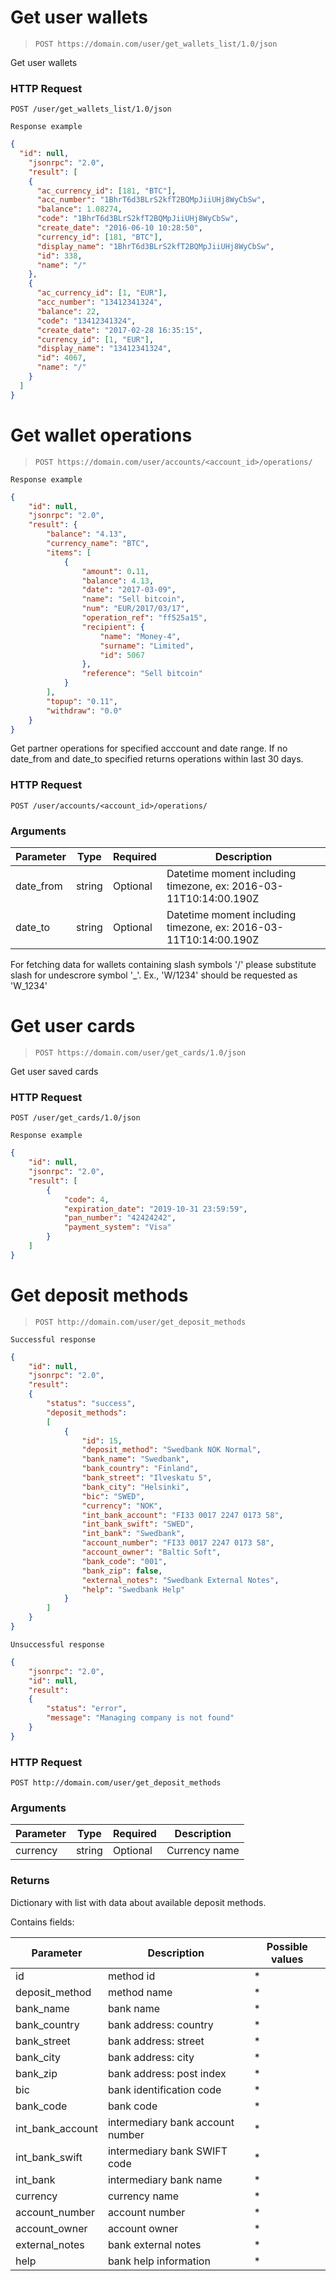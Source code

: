# Get user wallets
> `POST https://domain.com/user/get_wallets_list/1.0/json`

Get user wallets

### HTTP Request
`POST /user/get_wallets_list/1.0/json`

```
Response example
```


```json
{
  "id": null,
    "jsonrpc": "2.0",
    "result": [
    {
      "ac_currency_id": [181, "BTC"],
      "acc_number": "1BhrT6d3BLrS2kfT2BQMpJiiUHj8WyCbSw",
      "balance": 1.08274,
      "code": "1BhrT6d3BLrS2kfT2BQMpJiiUHj8WyCbSw",
      "create_date": "2016-06-10 10:28:50",
      "currency_id": [181, "BTC"],
      "display_name": "1BhrT6d3BLrS2kfT2BQMpJiiUHj8WyCbSw",
      "id": 338,
      "name": "/"
    },
    {
      "ac_currency_id": [1, "EUR"],
      "acc_number": "13412341324",
      "balance": 22,
      "code": "13412341324",
      "create_date": "2017-02-28 16:35:15",
      "currency_id": [1, "EUR"],
      "display_name": "13412341324",
      "id": 4067,
      "name": "/"
    }
  ]
}
```

# Get wallet operations
> `POST https://domain.com/user/accounts/<account_id>/operations/`

```
Response example
```

```json
{
    "id": null,
    "jsonrpc": "2.0",
    "result": {
        "balance": "4.13",
        "currency_name": "BTC",
        "items": [
            {
                "amount": 0.11,
                "balance": 4.13,
                "date": "2017-03-09",
                "name": "Sell bitcoin",
                "num": "EUR/2017/03/17",
                "operation_ref": "ff525a15",
                "recipient": {
                    "name": "Money-4",
                    "surname": "Limited",
                    "id": 5067
                },
                "reference": "Sell bitcoin"
            }
        ],
        "topup": "0.11",
        "withdraw": "0.0"
    }
}
```

Get partner operations for specified acccount and date range.
If no date_from and date_to specified returns operations within last 30 days.

### HTTP Request
`POST /user/accounts/<account_id>/operations/`

### Arguments

Parameter | Type | Required | Description
--------- | ----------- | ----------- | -----------
date_from | string | Optional | Datetime moment including timezone, ex: 2016-03-11T10:14:00.190Z
date_to | string | Optional | Datetime moment including timezone, ex: 2016-03-11T10:14:00.190Z

<aside class="notice">
For fetching data for wallets containing slash symbols '/' please substitute slash for undescrore symbol '_'. Ex., 'W/1234' should be requested as 'W_1234'
</aside>

# Get user cards
> `POST https://domain.com/user/get_cards/1.0/json`

Get user saved cards

### HTTP Request
`POST /user/get_cards/1.0/json`

```
Response example
```


```json
{
    "id": null,
    "jsonrpc": "2.0",
    "result": [
        {
            "code": 4,
            "expiration_date": "2019-10-31 23:59:59",
            "pan_number": "42424242",
            "payment_system": "Visa"
        }
    ]
}
```

# Get deposit methods

> `POST http://domain.com/user/get_deposit_methods`

```
Successful response
```

```json
{
    "id": null,
    "jsonrpc": "2.0",
    "result":
    {
        "status": "success",
        "deposit_methods":
        [
            {
                "id": 15,
                "deposit_method": "Swedbank NOK Normal",
                "bank_name": "Swedbank",
                "bank_country": "Finland",
                "bank_street": "Ilveskatu 5",
                "bank_city": "Helsinki",
                "bic": "SWED",
                "currency": "NOK",
                "int_bank_account": "FI33 0017 2247 0173 58",
                "int_bank_swift": "SWED",
                "int_bank": "Swedbank",
                "account_number": "FI33 0017 2247 0173 58",
                "account_owner": "Baltic Soft",
                "bank_code": "001",
                "bank_zip": false,
                "external_notes": "Swedbank External Notes",
                "help": "Swedbank Help"
            }
        ]
    }
}
```

```
Unsuccessful response
```

```json
{
    "jsonrpc": "2.0", 
    "id": null, 
    "result": 
    {
        "status": "error",
        "message": "Managing company is not found"
    }
}
```

### HTTP Request

`POST http://domain.com/user/get_deposit_methods`

### Arguments

Parameter | Type | Required | Description
--------- | ----------- | ----------- | -----------
currency | string | Optional | Currency name

### Returns
Dictionary with list with data about available deposit methods.

Contains fields:

Parameter | Description | Possible values 
--------- | ----------- | -----------
id | method id | *
deposit_method | method name | *
bank_name | bank name | *
bank_country | bank address: country | *
bank_street | bank address: street | *
bank_city | bank address: city | *
bank_zip | bank address: post index | *
bic | bank identification code | *
bank_code | bank code | *
int_bank_account | intermediary bank account number | *
int_bank_swift | intermediary bank SWIFT code | *
int_bank | intermediary bank name | *
currency | currency name | *
account_number | account number | *
account_owner | account owner | *
external_notes | bank external notes | *
help | bank help information | *

